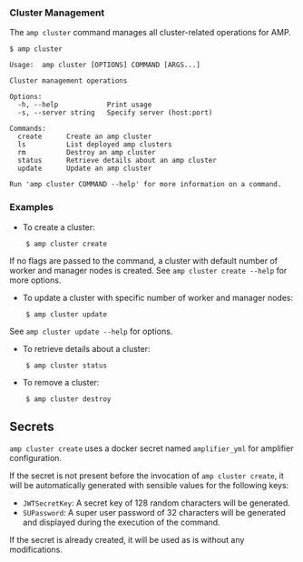 ### Cluster Management

The `amp cluster` command manages all cluster-related operations for AMP.

```
$ amp cluster

Usage:  amp cluster [OPTIONS] COMMAND [ARGS...]

Cluster management operations

Options:
  -h, --help            Print usage
  -s, --server string   Specify server (host:port)

Commands:
  create      Create an amp cluster
  ls          List deployed amp clusters
  rm          Destroy an amp cluster
  status      Retrieve details about an amp cluster
  update      Update an amp cluster

Run 'amp cluster COMMAND --help' for more information on a command.
```

### Examples

* To create a cluster:
```
    $ amp cluster create
```
If no flags are passed to the command, a cluster with default number of worker and manager nodes is created. See `amp cluster create --help` for more options.

* To update a cluster with specific number of worker and manager nodes:
```
    $ amp cluster update
```
See `amp cluster update --help` for options.

* To retrieve details about a cluster:
```
    $ amp cluster status
```

* To remove a cluster:
```
    $ amp cluster destroy
```

## Secrets

`amp cluster create` uses a docker secret named `amplifier_yml` for amplifier configuration.

If the secret is not present before the invocation of `amp cluster create`, it will be automatically generated with sensible values for the following keys:
- `JWTSecretKey`: A secret key of 128 random characters will be generated.
- `SUPassword`: A super user password of 32 characters will be generated and displayed during the execution of the command.

If the secret is already created, it will be used as is without any modifications.

